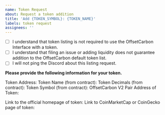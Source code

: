 ```yaml
---
name: Token Request
about: Request a token addition
title: 'Add {TOKEN_SYMBOL}: {TOKEN_NAME}'
labels: token request
assignees: ''
---
```


- [ ] I understand that token listing is not required to use the OffsetCarbon Interface with a token.
- [ ] I understand that filing an issue or adding liquidity does not guarantee addition to the OffsetCarbon default token list.
- [ ] I will not ping the Discord about this listing request.

**Please provide the following information for your token.**

Token Address: 
Token Name (from contract): 
Token Decimals (from contract): 
Token Symbol (from contract): 
OffsetCarbon V2 Pair Address of Token: 

Link to the official homepage of token:
Link to CoinMarketCap or CoinGecko page of token: 
